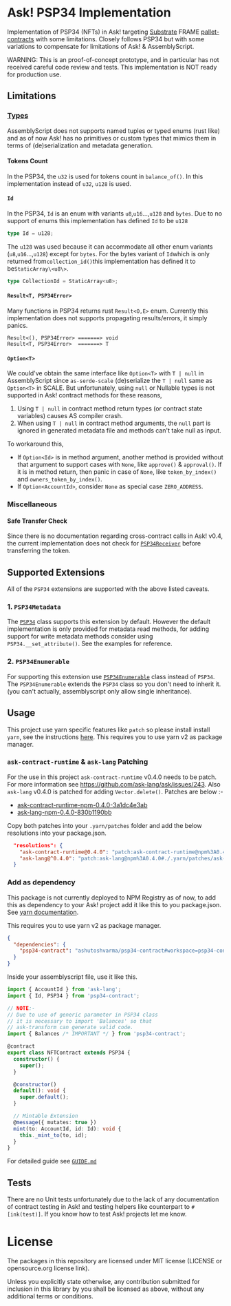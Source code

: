 # Ask! PSP34 Implementation

Implementation of PSP34 (NFTs) in Ask! targeting [Substrate](https://github.com/paritytech/substrate) FRAME [pallet-contracts](https://github.com/paritytech/substrate/tree/master/frame/contracts) with some limitations.
Closely follows PSP34 but with some variations to compensate for limitations of Ask! & AssemblyScript.

WARNING: This is an proof-of-concept prototype, and in particular has not received careful code review and tests.
This implementation is NOT ready for production use.

## Limitations

### [Types](https://github.com/w3f/PSPs/blob/master/PSPs/psp-34.md#types)

AssemblyScript does not supports named tuples or typed enums (rust like) and as of now Ask! has no primitives or custom types that mimics them in terms of (de)serialization and metadata generation.

#### Tokens Count

In the PSP34, the `u32` is used for tokens count in `balance_of()`. In this implementation instead of `u32`, `u128` is used.

#### `Id`

In the PSP34, `Id` is an enum with variants `u8`,`u16`...,`u128` and `bytes`. Due to no support of enums this implementation has defined `Id` to be `u128`

```ts
type Id = u128;
```

The `u128` was used because it can accommodate all other enum variants (`u8`,`u16`...,`u128`) except for `bytes`. For the bytes variant of `Id`which is only returned from`collection_id()`this implementation has defined it to be`StaticArray\<u8\>`.

```ts
type CollectionId = StaticArray<u8>;
```

#### `Result<T, PSP34Error>`

Many functions in PSP34 returns rust `Result<O,E>` enum. Currently this implementation does not supports propagating results/errors, it simply panics.

```
Result<(), PSP34Error> =======> void
Result<T, PSP34Error>  =======> T
```

#### `Option<T>`

We could've obtain the same interface like `Option<T>` with `T | null` in AssemblyScript since `as-serde-scale` (de)serialize the `T | null` same as `Option<T>` in SCALE.
But unfortunately, using `null` or Nullable types is not supported in Ask! contract methods for these reasons,

1. Using `T | null` in contract method return types (or contract state variables) causes AS compiler crash.
2. When using `T | null` in contract method arguments, the `null` part is ignored in generated metadata file and methods can't take null as input.

To workaround this,

- If `Option<Id>` is in method argument, another method is provided without that argument to support cases with `None`, like `approve()` & `approval()`. If it is in method return, then panic in case of `None`, like `token_by_index()` and `owners_token_by_index()`.
- If `Option<AccountId>`, consider `None` as special case `ZERO_ADDRESS`.

### Miscellaneous

#### Safe Transfer Check

Since there is no documentation regarding cross-contract calls in Ask! v0.4, the current implementation does not check for [`PSP34Receiver`](https://github.com/w3f/PSPs/blob/master/PSPs/psp-34.md#psp34receiver) before transferring the token.

## Supported Extensions

All of the `PSP34` extensions are supported with the above listed caveats.

### 1. `PSP34Metadata`

The [`PSP34`](https://github.com/ashutoshvarma/psp34-contract/blob/master/packages/psp34/assembly/psp34/base.ts#L118) class
supports this extension by default.
However the default implementation is only provided for metadata read methods, for adding support for write metadata methods
consider using `PSP34.__set_attribute()`. See the examples for reference.

### 2. `PSP34Enumerable`

For supporting this extension use [`PSP34Enumerable`](https://github.com/ashutoshvarma/psp34-contract/blob/master/packages/psp34/assembly/psp34/extensions/enumerable.ts#L151)
class instead of `PSP34`. The `PSP34Enumerable` extends the `PSP34` class so you don't need to inherit it. (you can't actually,
assemblyscript only allow single inheritance).

## Usage

This project use yarn specific features like `patch` so please install install `yarn`, see the instructions [here](https://classic.yarnpkg.com/lang/en/docs/install). This requires you to use yarn v2 as package manager.

### `ask-contract-runtime` & `ask-lang` Patching

For the use in this project `ask-contract-runtime` v0.4.0 needs to be patch. For more information see https://github.com/ask-lang/ask/issues/243. Also `ask-lang` v0.4.0 is patched for adding `Vector.delete()`. Patches are below :-

- [ask-contract-runtime-npm-0.4.0-3a1dc4e3ab](./.yarn/patches/ask-contract-runtime-npm-0.4.0-3a1dc4e3ab.patch)
- [ask-lang-npm-0.4.0-830b1190bb](./.yarn/patches/ask-lang-npm-0.4.0-830b1190bb.patch)

Copy both patches into your `.yarn/patches` folder and add the below resolutions into your package.json.

```json
  "resolutions": {
    "ask-contract-runtime@0.4.0": "patch:ask-contract-runtime@npm%3A0.4.0#./.yarn/patches/ask-contract-runtime-npm-0.4.0-3a1dc4e3ab.patch",
    "ask-lang@^0.4.0": "patch:ask-lang@npm%3A0.4.0#./.yarn/patches/ask-lang-npm-0.4.0-830b1190bb.patch"
  }
```

### Add as dependency

This package is not currently deployed to NPM Registry as of now, to add this as dependency to your Ask! project
add it like this to you package.json. See [yarn documentation](https://yarnpkg.com/features/protocols#can-i-install-a-workspace-of-a-project-when-using-the-git-protocol).

This requires you to use yarn v2 as package manager.

```json
{
  "dependencies": {
    "psp34-contract": "ashutoshvarma/psp34-contract#workspace=psp34-contract"
  }
}
```

Inside your assemblyscript file, use it like this.

```ts
import { AccountId } from 'ask-lang';
import { Id, PSP34 } from 'psp34-contract';

// NOTE:-
// Due to use of generic parameter in PSP34 class
// it is necessary to import 'Balances' so that
// ask-transform can generate valid code.
import { Balances /* IMPORTANT */ } from 'psp34-contract';

@contract
export class NFTContract extends PSP34 {
  constructor() {
    super();
  }

  @constructor()
  default(): void {
    super.default();
  }

  // Mintable Extension
  @message({ mutates: true })
  mint(to: AccountId, id: Id): void {
    this._mint_to(to, id);
  }
}
```

For detailed guide see [`GUIDE.md`](./GUIDE.md)

## Tests

There are no Unit tests unfortunately due to the lack of any documentation of contract testing in Ask! and
testing helpers like counterpart to `#[ink(test)]`. If you know how to test Ask! projects let me know.

# License

The packages in this repository are licensed under MIT license (LICENSE or opensource.org license link).

Unless you explicitly state otherwise, any contribution submitted for inclusion in this library by you shall be licensed as above, without any additional terms or conditions.
